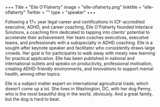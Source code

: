 +++
Title = "Elle O'Flaherty"
image = "elle-oflaherty.png"
linktitle = "elle-oflaherty"
Twitter = ""
type = "speaker"
+++

Following a 17+ year legal career and certifications in ICF-accredited executive, ADHD, and career coaching, Elle
O'Flaherty founded Interlace Solutions, a coaching firm dedicated to tapping into clients' potential to accelerate their
achievement. Her team coaches executives, executive teams, and professionals with a subspecialty in ADHD coaching. Elle
is a sought-after keynote speaker and facilitator who consistently draws large crowds. Her goal is for participants to
walk away with meaty new learning for practical application. Elle has been published in national and international
outlets and speaks on productivity, professional motivation, creating ADHD-friendly environments, and innovations to
support mental health, among other topics.

Elle is a subject matter expert on international agricultural trade, which doesn’t come up a lot. She lives in
Washington, DC, with her dog Penny, who is the most beautiful dog in the world, obviously. And a great family, but the
dog is hard to beat. 